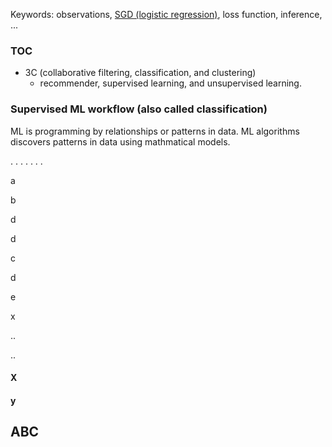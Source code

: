 Keywords: observations, [SGD (logistic regression)](http://cwiki.apache.org/confluence/display/MAHOUT/Logistic+Regression), loss function, inference, ...

### TOC

* 3C (collaborative filtering, classification, and clustering)
  * recommender, supervised learning, and unsupervised learning.

### Supervised ML workflow (also called classification)

ML is programming by relationships or patterns in data. ML algorithms discovers patterns in data using mathmatical models.


.
.
.
.
.
.
.



a


b

d

d


c


d


e

x


..









..

#### <a id="x">X</a>
#### y
## ABC
